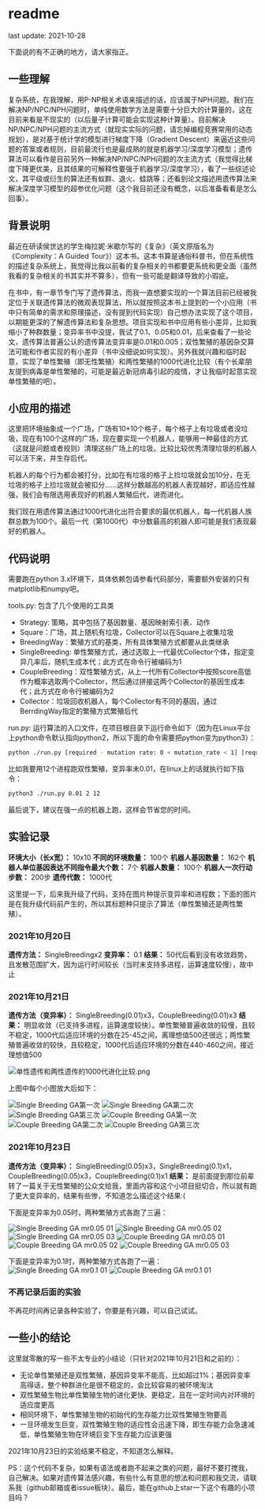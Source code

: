 # readme

last update: 2021-10-28

下面说的有不正确的地方，请大家指正。

## 一些理解

复杂系统，在我理解，用P-NP相关术语来描述的话，应该属于NPH问题。我们在解决NP/NPC/NPH问题时，单纯使用数学方法是需要十分巨大的计算量的，这在目前来看是不现实的（以后量子计算可能会实现这种计算量）。目前解决NP/NPC/NPH问题的主流方式（就现实实际的问题，请忘掉编程竞赛常用的动态规划），是对基于统计学的模型进行梯度下降（Gradient Descent）来逼近这些问题的答案或者规则，目前最流行也是最成熟的就是机器学习/深度学习模型；遗传算法可以看作是目前另外一种解决NP/NPC/NPH问题的次主流方式（我觉得比梯度下降更优美，且其结果的可解释性要强于机器学习/深度学习），看了一些综述论文，其平级或衍生的算法还有蚁群、退火、蛙跳等；还看到论文描述用遗传算法来解决深度学习模型的超参优化问题（这个我目前还没有概念，以后准备看看是怎么回事）。

## 背景说明

最近在研读侯世达的学生梅拉妮·米歇尔写的《复杂》（英文原版名为《Complexity：A Guided Tour》）这本书。这本书算是通俗科普书，但在系统性的描述复杂系统上，我觉得比我以前看的复杂相关的书都要更系统和更全面（虽然我看的复杂相关的书其实并不算多），但有一些可能是翻译导致的小瑕疵。

在书中，有一章节专门写了遗传算法，而我一直想要实现的一个算法目前已经被我定位于关联遗传算法的微观表现算法，所以就按照这本书上提到的一个小应用（书中只有简单的需求和原理描述，没有提到代码实现）自己想办法实现了这个项目，以期能更深的了解遗传算法和复杂思想。项目实现和书中应用有些小差异，比如我缩小了种群数量；变异率书中没提，我试了0.1、0.05和0.01，后来查看了一些论文，遗传算法普遍公认的遗传算法变异率是0.01和0.005；双性繁殖的基因杂交算法可能和作者实现的有小差异（书中没细说如何实现）。另外我就兴趣和临时起意，实现了单性繁殖（即无性繁殖）和两性繁殖的1000代进化比较（有个长辈朋友提到病毒是单性繁殖的，可能是最近新冠病毒引起的疫情，才让我临时起意实现单性繁殖的吧）。

## 小应用的描述

这里把环境抽象成一个广场，广场有10*10个格子，每个格子上有垃圾或者没垃圾，现在有100个这样的广场，现在要实现一个机器人，能够用一种最佳的方式（这就是问题或者规则）清理这些广场上的垃圾。比较比较优秀清理垃圾的机器人可以活下来，并生存后代。

机器人的每个行为都会被打分，比如在有垃圾的格子上捡垃圾就会加10分，在无垃圾的格子上捡垃圾就会被扣分……这样分数越高的机器人表现越好，即适应性越强，我们会有限选用表现好的机器人繁殖后代，进而进化。

我们现在用遗传算法通过1000代进化出符合要求的最优机器人，每一代机器人族群总数为100个。最后一代（第1000代）中分数最高的机器人即可能是我们表现最好的机器人。

## 代码说明

需要跑在python 3.x环境下，具体依赖包请参看代码部分，需要额外安装的只有matplotlib和numpy吧。

tools.py: 包含了几个使用的工具类

- Strategy: 策略，其中包括了基因数量、基因映射索引表、动作
- Square：广场，其上随机有垃圾，Collector可以在Square上收集垃圾
- BreedingWay：繁殖方式的基类，所有具体繁殖方式都要从此类继承
- SingleBreeding: 单性繁殖方式，通过选取上一代最优Collector个体，指定变异几率后，随机生成本代；此方式在命令行被编码为1
- CoupleBreeding：双性繁殖方式，从上一代所有Collector中按照score高低作为概率选取两个Collector，然后通过拼接这两个Collector的基因生成本代；此方式在命令行被编码为2
- Collector：垃圾回收机器人，每个Collector有不同的基因，通过BerrdingWay指定的繁殖方式繁殖后代

run.py: 运行算法的入口文件，在项目根目录下运行命令如下（因为在Linux平台上python命令默认指向python2，所以下面的命令需要把python变为python3）：

```bash
python ./run.py [required - mutation rate: 0 < mutation_rate < 1] [required - breeding way: 1-single breeding; 2-couple breeding] [optional - processor number, default: 8]
```

比如我要用12个进程跑双性繁殖，变异率未0.01，在linux上的话就执行如下指令：

```bash
python3 ./run.py 0.01 2 12
```

最后说下，建议在强一点的机器上跑，这样会节省您的时间。

## 实验记录

**环境大小（长x宽）：** 10x10
**不同的环境数量：** 100个
**机器人基因数量：** 162个
**机器人单位基因表达不同指令最大个数：** 7个
**机器人数量：** 100个
**机器人一次行动步数：** 200步
**遗传代数：** 1000代

这里提一下，后来我升级了代码，支持在图片种提示变异率和进程数；下面的图片是在我升级代码前产生的，所以其标题种只提示了算法（单性繁殖还是两性繁殖）。

### 2021年10月20日

**遗传方法：** SingleBreedingx2
**变异率：** 0.1
**结果：** 50代后看到没有收敛趋势，且发散范围扩大，因为运行时间较长（当时未支持多进程，运算速度较慢），故中止

### 2021年10月21日

**遗传方法（变异率）：** SingleBreeding(0.01)x3，CoupleBreeding(0.01)x3
**结果：** 明显收敛（已支持多进程，运算速度较快）。单性繁殖普遍收敛的较慢，且较不稳定，1000代后适应环境的分数在25-45之间，离理想值500还很远；两性繁殖普遍收敛的较快，且较稳定，1000代后适应环境的分数在440-460之间，接近理想值500

![单性遗传和两性遗传的1000代进化比较.png](./img/单性遗传和两性遗传的1000代进化比较.png)

上图中每个小图放大后如下：

![Single Breeding GA第一次](./img/ga_single_breeding_01.png)
![Single Breeding GA第二次](./img/ga_single_breeding_02.png)
![Single Breeding GA第三次](./img/ga_single_breeding_03.png)
![Couple Breeding GA第一次](./img/ga_couple_breeding_01.png)
![Couple Breeding GA第二次](./img/ga_couple_breeding_02.png)
![Couple Breeding GA第三次](./img/ga_couple_breeding_03.png)

### 2021年10月23日

**遗传方法（变异率）：** SingleBreeding(0.05)x3，SingleBreeding(0.1)x1，CoupleBreeding(0.05)x3，CoupleBreeding(0.1)x1
**结果：** 是前面提到那位前辈转了一篇关于无性繁殖的公众文给我，里面内容和这个小项目挺切合，所以就有跑了更大变异率的，结果有些惨，不知道怎么描述这个结果:(

下面是变异率为0.05时，两种繁殖方式各跑了三遍：

![Single Breeding GA mr0.05 01](./img/ga_single_breeding_mr0.05_01.png)
![Single Breeding GA mr0.05 02](./img/ga_single_breeding_mr0.05_02.png)
![Single Breeding GA mr0.05 03](./img/ga_single_breeding_mr0.05_03.png)
![Couple Breeding GA mr0.05 01](./img/ga_couple_breeding_mr0.05_01.png)
![Couple Breeding GA mr0.05 02](./img/ga_couple_breeding_mr0.05_02.png)
![Couple Breeding GA mr0.05 03](./img/ga_couple_breeding_mr0.05_03.png)

下面是变异率为0.1时，两种繁殖方式各跑了一遍：
![Single Breeding GA mr0.1 01](./img/ga_single_breeding_mr0.1_01.png)
![Couple Breeding GA mr0.1 01](./img/ga_couple_breeding_mr0.1_01.png)

### 不再记录后面的实验

不再花时间再记录各种实验了，你要是有兴趣，可以自己试试。

## 一些小的结论

这里就零散的写一些不太专业的小结论（只针对2021年10月21日和之前的）：

- 无论单性繁殖还是双性繁殖，基因异变率不能高，比如超过1%；基因异变率高得话，整个种群进化是很不稳定的，会比较容易的被环境淘汰
- 双性繁殖生物比单性繁殖生物的进化更快、更稳定，且在一定时间内对环境的适应度更高
- 相同环境下，单性繁殖生物的初始代的生存能力比双性繁殖生物要高
- 一旦环境发生巨变，双性繁殖生物的适应性会迅速下降，即生存能力会急速减低，单性繁殖生物在环境巨变下生存能力应该更强

2021年10月23日的实验结果不稳定，不知道怎么解释。

PS：这个代码不复杂，如果有语法或者跑不起来之类的问题，最好不要打搅我，自己解决。如果对遗传算法感兴趣，有些什么有意思的想法和问题和我交流，请联系我（github邮箱或者issue板块）。最后，能在github上star一下这个有趣的小项目吗？
